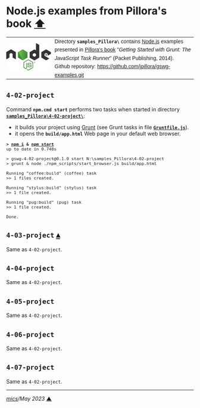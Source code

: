 # <span id="top">Node.js examples from Pillora's book</span> <span style="size:30%;"><a href="../README.md">⬆</a></span>

<table style="font-family:Helvetica,Arial;line-height:1.6;">
  <tr>
  <td style="border:0;padding:0 10px 0 0;min-width:120px;"><a href="https://nodejs.org/" rel="external"><img src="../docs/images/nodejs.svg" width="120" alt="Node.js project"/></a></td>
  <td style="border:0;padding:0;vertical-align:text-top;">Directory <strong><code>samples_Pillora\</code></strong> contains <a href="https://nodejs.org/" rel="external" title="Node.js">Node.js</a> examples presented in <a href="https://www.packtpub.com/web-development/getting-started-grunt-javascript-task-runner" rel="external">Pillora's book</a> "<i>Getting Started with Grunt: The JavaScript Task Runner</i>" (Packet Publishing, 2014).<br/>
  Github repository: <a href="https://github.com/jpillora/gswg-examples.git" rel="external">https://github.com/jpillora/gswg-examples.git</a></td>
  </tr>
</table>


## <span id="4-02">`4-02-project`</span>

Command **`npm.cmd start`** performs two tasks when started in directory [**`samples_Pillora\4-02-project\`**](./4-02-project/):

- it builds your project using [Grunt](https://gruntjs.com/) (see Grunt tasks in file [**`Gruntfile.js`**](./4-02-project/Gruntfile.js)).
- it opens the **`build/app.html`** Web page in your default web browser.

<pre style="font-size:80%;">
<b>&gt; <a href="https://docs.npmjs.com/cli/v6/commands/npm-install">npm i</a> & <a href="https://docs.npmjs.com/cli/v6/commands/npm-start">npm start</a></b>
up to date in 0.748s

> gswg-4-02-project@0.1.0 start N:\samples_Pillora\4-02-project
> grunt & node ./npm_scripts/start_browser.js build/app.html

Running "coffee:build" (coffee) task
>> 1 files created.

Running "stylus:build" (stylus) task
>> 1 file created.

Running "pug:build" (pug) task
>> 1 file created.

Done.
</pre>


## `4-03-project` [**&#x25B4;**](#top)

Same as `4-02-project`.


## `4-04-project`

Same as `4-02-project`.


## `4-05-project`

Same as `4-02-project`.


## `4-06-project`

Same as `4-02-project`.


## `4-07-project`

Same as `4-02-project`.

***

*[mics](https://lampwww.epfl.ch/~michelou/)/May 2023* [**&#9650;**](#top)
<span id="bottom">&nbsp;</span>

<!-- link refs -->
